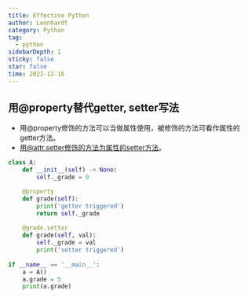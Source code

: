 ```yaml
---
title: Effective Python
author: Leonhardt
category: Python
tag:
  - python
sidebarDepth: 1
sticky: false
star: false
time: 2021-12-16
---
```


## 用@property替代getter, setter写法
- 用@property修饰的方法可以当做属性使用，被修饰的方法可看作属性的getter方法。
- 用@attr.setter修饰的方法为属性的setter方法。
```python
class A:
    def __init__(self) -> None:
        self._grade = 0

    @property
    def grade(self):
        print('getter triggered')
        return self._grade
    
    @grade.setter
    def grade(self, val):
        self._grade = val
        print('setter triggered')
    
if __name__ == '__main__':
    a = A()
    a.grade = 5
    print(a.grade)
```
